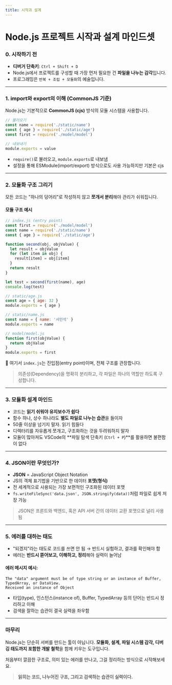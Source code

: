 ```yaml
---
title: 시작과 설계
---
```


# Node.js 프로젝트 시작과 설계 마인드셋

### 0. 시작하기 전

* **디버거 단축키**: `Ctrl + Shift + D`
* Node.js에서 프로젝트를 구성할 때 가장 먼저 필요한 건 **파일을 나누는 감각**입니다.
* 프로그래밍은 `반복 + 조립 + 모듈화`의 예술입니다.

---

### 1. import와 export의 이해 (CommonJS 기준)

Node.js는 기본적으로 **CommonJS (cjs)** 방식의 모듈 시스템을 사용합니다.

```js
// 불러오기
const name = require('./static/name')
const { age } = require('./static/age')
const first = require('./model/model')

// 내보내기
module.exports = value
```

* `require()`로 불러오고, `module.exports`로 내보냄
* 설정을 통해 ESModule(import/export) 방식으로도 사용 가능하지만 기본은 cjs

---

### 2. 모듈화 구조 그리기

모든 코드는 "하나의 덩어리"로 작성하지 않고 **쪼개서 분리**해야 관리가 쉬워집니다.

#### 모듈 구조 예시

```js
// index.js (entry point)
const first = require('./model/model')
const name = require('./static/name')
const { age } = require('./static/age')

function second(obj, objValue) {
  let result = objValue
  for (let item in obj) {
    result[item] = obj[item]
  }
  return result
}

let test = second(first(name), age)
console.log(test)
```

```js
// static/age.js
const age = { age: 32 }
module.exports = { age }
```

```js
// static/name.js
const name = { name: '서민석' }
module.exports = name
```

```js
// model/model.js
function first(objValue) {
  return objValue
}
module.exports = first
```

📌 여기서 `index.js`는 진입점(entry point)이며, 전체 구조를 관장합니다.

> 의존성(Dependency)을 명확히 분리하고, 각 파일은 하나의 역할만 하도록 구성합니다.

---

### 3. 모듈화 설계 마인드

* 코드는 **읽기 쉬워야 유지보수가 쉽다**
* 함수 하나, 상수 하나라도 **별도 파일로 나누는 습관**을 들이자
* 50줄 이상을 넘기지 말자. 읽기 힘들다
* 디렉터리를 자유롭게 쪼개고, 구조화하는 것을 두려워하지 말자
* 모듈이 많아져도 VSCode의 \*\*파일 탐색 단축키 (`Ctrl + P`)\*\*를 활용하면 불편함이 없다

---

### 4. JSON이란 무엇인가?

* **JSON** = JavaScript Object Notation
* JS의 객체 표기법을 기반으로 한 데이터 **포맷(형식)**
* 전 세계적으로 사용되는 가장 보편적인 구조화된 데이터 포맷
* `fs.writeFileSync('data.json', JSON.stringify(data))`처럼 파일로 쉽게 저장 가능

> JSON은 프론트와 백엔드, 혹은 API 서버 간의 데이터 교환 포맷으로 널리 사용됨

---

### 5. 에러를 대하는 태도

* "되겠지"라는 태도로 코드를 쓰면 안 됨 → 반드시 실험하고, 결과를 확인해야 함
* 에러는 **반드시 뜯어보고, 이해하고, 정리**해야 실력이 늘어남

#### 에러 메시지 예시:

```
The "data" argument must be of type string or an instance of Buffer, TypedArray, or DataView.
Received an instance of Object
```

* 타입(type), 인스턴스(instance of), Buffer, TypedArray 등의 단어는 반드시 정리하고 이해
* 검색을 잘하는 습관이 결국 실력을 좌우함

---

### 마무리

Node.js는 단순히 서버를 만드는 툴이 아닙니다.
**모듈화, 설계, 파일 시스템 감각, 디버깅 태도까지 포함한 개발 철학**을 함께 키우는 도구입니다.

처음부터 깔끔한 구조로, 의미 있는 에러를 만나고, 그걸 정리하는 방식으로 시작해보세요.

> **읽히는 코드, 나누어진 구조, 그리고 검색하는 습관이 실력이다.**
